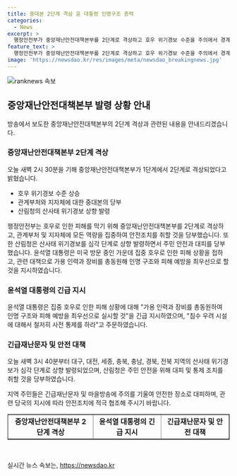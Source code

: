 ```yaml
---
title: 중대본 2단계 격상 윤 대통령 인명구조 총력
categories:
  - News
excerpt: >
  행정안전부가 중앙재난안전대책본부를 2단계로 격상하고 호우 위기경보 수준을 주의에서 경계 단계로 상향했습니다. 이에 따라 중대본은 인명피해 예방을 최우선으로 선제적 대피와 안전조치를 취할 것을 당부했고, 산림청은 산사태 위기경보를 상향 발령했습니다. 윤석열 대통령은 가용 인력과 장비를 총동원해 피해 예방을 지시하며, 침수 우려 시설에 대한 사전 통제를 강조했습니다.
feature_text: >
  행정안전부가 중앙재난안전대책본부를 2단계로 격상하고 호우 위기경보 수준을 주의에서 경계 단계로 상향했습니다. 이에 따라 중대본은 인명피해 예방을 최우선으로 선제적 대피와 안전조치를 취할 것을 당부했고, 산림청은 산사태 위기경보를 상향 발령했습니다. 윤석열 대통령은 가용 인력과 장비를 총동원해 피해 예방을 지시하며, 침수 우려 시설에 대한 사전 통제를 강조했습니다.
image: 'https://newsdao.kr/res/images/meta/newsdao_breakingnews.jpg'
---
```


<p><img src="https://newsdao.kr/res/images/meta/newsdao_breakingnews.jpg" alt="ranknews 속보" /></p>

<h2 data-ke-size="size26">중앙재난안전대책본부 발령 상황 안내</h2>

<p data-ke-size="size16">방송에서 보도한 중앙재난안전대책본부의 2단계 격상과 관련된 내용을 안내드리겠습니다.</p>

<h3>중앙재난안전대책본부 2단계 격상</h3>

<p data-ke-size="size16">오늘 새벽 2시 30분을 기해 중앙재난안전대책본부가 1단계에서 2단계로 격상되었다고 밝혔습니다.</p>

<ul>
    <li>호우 위기경보 수준 상승</li>
    <li>관계부처와 지자체에 대한 중대본의 당부</li>
    <li>산림청의 산사태 위기경보 상향 발령</li>
</ul>

<p data-ke-size="size16">행정안전부는 호우로 인한 피해를 막기 위해 중앙재난안전대책본부를 2단계로 격상하고, 관계부처 및 지자체에 모든 역량을 집중하여 안전조치를 취할 것을 당부했습니다. 또한 산림청은 산사태 위기경보를 심각 단계로 상향 발령하면서 주민 안전과 대피를 당부했습니다. 윤석열 대통령은 미국 방문 중인 가운데 집중 호우로 인한 피해 상황을 접하고, 관련 대책으로 가용 인력과 장비를 총동원해 인명 구조와 피해 예방을 최우선으로 할 것을 지시하였습니다.</p>

<h3>윤석열 대통령의 긴급 지시</h3>

<p data-ke-size="size16">윤석열 대통령은 집중 호우로 인한 피해 상황에 대해 "가용 인력과 장비를 총동원하여 인명 구조와 피해 예방을 최우선으로 실시할 것"을 긴급 지시하였으며, "침수 우려 시설에 대해서 철저히 사전 통제를 하라"고 주문하였습니다.</p>

<h3>긴급재난문자 및 안전 대책</h3>

<p data-ke-size="size16">오늘 새벽 3시 40분부터 대구, 대전, 세종, 충북, 충남, 경북, 전북 지역의 산사태 위기경보가 심각 단계로 상향 발령되었으며, 산림청은 주민 안전을 위해 대피 및 통제 조치를 취할 것을 당부하였습니다.</p>

<p data-ke-size="size16">지역 주민들은 긴급재난문자 및 마을방송에 주의를 기울여 안전한 장소로 대피하며, 관련 당국의 지시에 따라 안전조치에 적극 협조해 주시기 바랍니다.</p>

<table style="width: 100%;" border="1">
<tbody>
<tr>
<td style="text-align: center; height: 17px;"><b>중앙재난안전대책본부 2단계 격상 </b></td>
<td style="text-align: center; height: 17px;"><b>윤석열 대통령의 긴급 지시</b></td>
<td style="text-align: center; height: 17px;"><b>긴급재난문자 및 안전 대책</b></td>
</tr>
</tbody>
</table>

<p data-ke-size="size16">&nbsp;</p>
실시간 뉴스 속보는, <a href="https://newsdao.kr" rel="dofollow">https://newsdao.kr</a>


